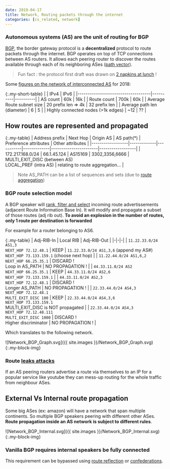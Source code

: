 ```yaml
---
date: 2019-04-17
title: Network, Routing packets through the internet
categories: [cs_related, network]
---
```


### Autonomous systems (AS) are the unit of routing for BGP

[BGP][0], the border gateway protocol is a **decentralized** protocol to route packets through the internet.
BGP operates on top of TCP connections between AS routers. 
It allows each peering router to discover the routes available through each of its neighboring ASes ([path vector][4]).
> Fun fact : the protocol first draft was drawn on [2 napkins at lunch][2] !

Some [figures on the network of interconnected AS][3] for 2018:

{:.my-short-table}
|                                    | IPv4     | IPv6     |
|------------------------------------|----------|----------|
| AS count                           | 60k      | 16k      |
| Route count                        | 700k     | 60k      |
| Average Route subnet size          | 20 prefix len => 4k | 32 prefix len |
| Average path len (diameter)        | 6        | 5        | 
| Highly connected nodes (>1k edges) | ~12      | ??       | 


## How routes are represented and propagated

{:.my-table}
| Address prefix   | Next Hop    | Origin AS | AS path(\*) | Preference attributes | Other attributes |
|------------------|-------------|-----------|-------------|-----------------------|------------------|
| 172.217.168.0/24 | 66.1.45.124 | AS15169   | 3302,3356,6666 | MULTI_EXIT_DISC (between AS)<br/>LOCAL_PREF (intra AS) | relating to route aggregation... |

> Note AS\_PATH can be a list of sequences and sets (due to [route aggregation][10])

### BGP route selection model

A BGP speaker will [rank, filter and select][11] incoming route advertissements (adjacent Route Information Base In). It will modify and propagate a subset of those routes (adj rib out).
**To avoid an explosion in the number of routes, only 1 route per destination is forwarded**

For example for a router belonging to AS6.

{:.my-table}
| Adj-RIB-In | Local RIB | Adj-RIB-Out |
|-|-|-|
| `11.22.33.0/24 AS1,3`<br/>`NEXT_HOP 72.12.48.1`   | KEEP | `11.22.33.0/24 AS1,3,6` (append my AS#)<br/>`NEXT_HOP 73.133.159.1` (choose next hop) |
| `11.22.44.0/24 AS1,6,2`<br/>`NEXT_HOP 66.25.35.1` | DISCARD !<br/>Loop in AS_PATH | NO PROPAGATION ! |
| `44.33.11.0/24 AS2`<br/>`NEXT_HOP 66.25.35.1`     | KEEP | `44.33.11.0/24 AS2,6`<br/>`NEXT_HOP 73.133.159.1` |
| `44.33.11.0/24 AS2,3`<br/>`NEXT_HOP 72.12.48.1`   | DISCARD !<br/>Longer AS_PATH | NO PROPAGATION ! |
| `22.33.44.0/24 AS4,3`<br/>`NEXT_HOP 72.12.48.1`<br/>`MULTI_EXIT_DISC 100`    | KEEP | `22.33.44.0/24 AS4,3,6`<br/>`NEXT_HOP 73.133.159.1`<br/>MULTI_EXIT_DISC is NOT propagated |
| `22.33.44.0/24 AS4,3`<br/>`NEXT_HOP 72.12.48.111`<br/>`MULTI_EXIT_DISC 1000` | DISCARD !<br/>Higher discriminator | NO PROPAGATION ! |

Which translates to the following network.

![Network_BGP_Graph.svg]({{ site.images }}/Network_BGP_Graph.svg){:.my-block-img}

### Route [leaks attacks][1]

If an AS peering routers advertise a route via themselves to an IP for a popular service like youtube they can mess-up routing for the whole traffic from neighbour ASes.


## External Vs Internal route propagation

Some big ASes (ex: amazon) will have a network that span multiple continents. So multiple BGP speakers peering with different other ASes.
**Route propagation inside an AS network is subject to different rules**.

![Network_BGP_Internal.svg]({{ site.images }}/Network_BGP_Internal.svg){:.my-block-img}

### Vanilla BGP requires internal speakers be fully connected

This requirement can be bypassed using [route reflection][6] or [confederations][5].

[0]:https://tools.ietf.org/html/rfc4271#section-3
[1]:https://blog.cloudflare.com/why-google-went-offline-today-and-a-bit-about/
[2]:https://www.computerhistory.org/atchm/the-two-napkin-protocol/
[3]:https://blog.apnic.net/2019/01/16/bgp-in-2018-the-bgp-table/
[4]:https://training.apnic.net/wp-content/uploads/sites/2/2016/11/eROU03_BGP_Basics.pdf
[5]:https://tools.ietf.org/html/rfc5065
[6]:https://tools.ietf.org/html/rfc4456
[10]:https://tools.ietf.org/html/rfc4271#section-9.2.2.2
[11]:https://tools.ietf.org/html/rfc4271#section-9.1
